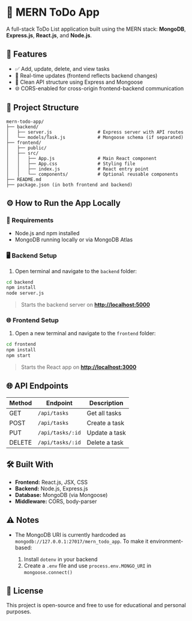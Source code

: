# 📝 MERN ToDo App

A full-stack ToDo List application built using the MERN stack: **MongoDB**, **Express.js**, **React.js**, and **Node.js**.

## 🚀 Features

- ✅ Add, update, delete, and view tasks
- 🔁 Real-time updates (frontend reflects backend changes)
- 🧩 Clean API structure using Express and Mongoose
- 🌐 CORS-enabled for cross-origin frontend-backend communication

## 📁 Project Structure

```text
mern-todo-app/
├── backend/
│   ├── server.js                 # Express server with API routes
│   └── models/Task.js            # Mongoose schema (if separated)
├── frontend/
│   ├── public/
│   ├── src/
│   │   ├── App.js                # Main React component
│   │   ├── App.css               # Styling file
│   │   ├── index.js              # React entry point
│   │   └── components/           # Optional reusable components
├── README.md
├── package.json (in both frontend and backend)
```
## ⚙️ How to Run the App Locally

### 🔧 Requirements

* Node.js and npm installed
* MongoDB running locally or via MongoDB Atlas

### 🖥 Backend Setup

1. Open terminal and navigate to the `backend` folder:

```bash
cd backend
npm install
node server.js
```
> Starts the backend server on **[http://localhost:5000](http://localhost:5000)**

### 🌐 Frontend Setup

1. Open a new terminal and navigate to the `frontend` folder:

```bash
cd frontend
npm install
npm start
```
> Starts the React app on **[http://localhost:3000](http://localhost:3000)**

## 🌐 API Endpoints

| Method | Endpoint         | Description   |
| ------ | ---------------- | ------------- |
| GET    | `/api/tasks`     | Get all tasks |
| POST   | `/api/tasks`     | Create a task |
| PUT    | `/api/tasks/:id` | Update a task |
| DELETE | `/api/tasks/:id` | Delete a task |

## 🛠️ Built With

* **Frontend:** React.js, JSX, CSS
* **Backend:** Node.js, Express.js
* **Database:** MongoDB (via Mongoose)
* **Middleware:** CORS, body-parser

## ⚠️ Notes

* The MongoDB URI is currently hardcoded as `mongodb://127.0.0.1:27017/mern_todo_app`. To make it environment-based:

  1. Install `dotenv` in your backend
  2. Create a `.env` file and use `process.env.MONGO_URI` in `mongoose.connect()`

## 📄 License

This project is open-source and free to use for educational and personal purposes.
